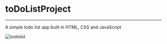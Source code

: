 # toDoListProject
---
A simple todo list app built in HTML, CSS and JavaScript

![todolist](https://user-images.githubusercontent.com/52567746/78709388-3ac11900-791c-11ea-9c73-76b17e172bb5.jpg)

